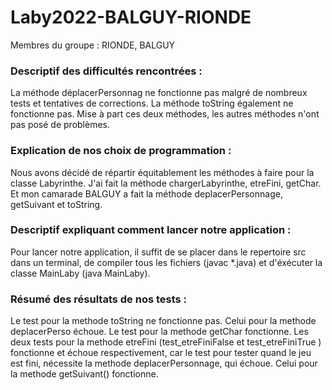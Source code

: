 # Laby2022-BALGUY-RIONDE

Membres du groupe : 
RIONDE, BALGUY

### Descriptif des difficultés rencontrées :
La méthode déplacerPersonnag ne fonctionne pas
malgré de nombreux tests et tentatives de corrections.
La méthode toString également ne fonctionne pas.
Mise à part ces deux méthodes, les autres méthodes
n'ont pas posé de problèmes.

### Explication de nos choix de programmation : 
Nous avons décidé de répartir équitablement les méthodes
à faire pour la classe Labyrinthe. J'ai fait la méthode
chargerLabyrinthe, etreFini, getChar. Et mon camarade
BALGUY a fait la méthode deplacerPersonnage, getSuivant
et toString.

### Descriptif expliquant comment lancer notre application :
Pour lancer notre application, il suffit de se placer
dans le repertoire src dans un terminal, de compiler
tous les fichiers (javac *.java)  et d'éxécuter la classe
MainLaby (java MainLaby).

### Résumé des résultats de nos tests :
Le test pour la methode toString ne fonctionne pas.
Celui pour la methode deplacerPerso échoue.
Le test pour la methode getChar fonctionne.
Les deux tests pour la methode etreFini
(test_etreFiniFalse et test_etreFiniTrue )
fonctionne et échoue respectivement, car le test pour 
tester quand le jeu est fini, nécessite la methode
deplacerPersonnage, qui échoue.
Celui pour la methode getSuivant() fonctionne.







